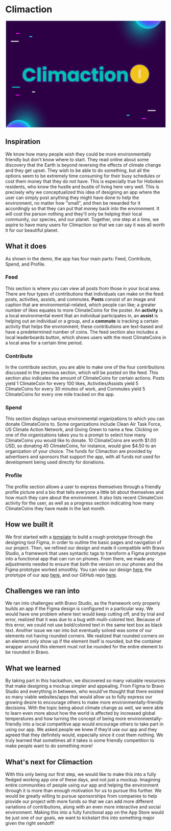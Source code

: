 # Climaction
<p align="center">
  <img src="Climaction_Banner.png" width="500"/>
</p>

## Inspiration
We know how many people wish they could be more environmentally friendly but don't know where to start. They read online about some discovery that the Earth is beyond reversing the effects of climate change and they get upset. They wish to be able to do something, but all the options seem to be extremely time consuming for their busy schedules or cost them money that they do not have. This is especially true for Hoboken residents, who know the hustle and bustle of living here very well. This is precisely why we conceptualized this idea of designing an app where the user can simply post anything they might have done to help the environment, no matter how "small", and then be rewarded for it accordingly so that they can put that money back into the environment. It will cost the person nothing and they'll only be helping their local community, our species, and our planet. Together, one step at a time, we aspire to have many users for Climaction so that we can say it was all worth it for our beautiful planet.

## What it does
As shown in the demo, the app has four main parts: Feed, Contribute, Spend, and Profile. 
### Feed
This section is where you can view all posts from those in your local area. There are four types of contributions that individuals can make on the feed: posts, activities, assists, and commutes. **Posts** consist of an image and caption that are environmental-related, which people can like; a greater number of likes equates to more ClimateCoins for the poster. An **activity** is a local environmental event that an individual participates in, an **assist** is helping out an individual or a group, and a **commute** is tracking a certain activity that helps the environment; these contributions are text-based and have a predetermined number of coins. The feed section also includes a local leaderboards button, which shows users with the most ClimateCoins in a local area for a certain time period. 
### Contribute
In the contribute section, you are able to make one of the four contributions discussed in the previous section, which will be posted on the feed. This section also indicates the amount of ClimateCoins for certain actions. Posts yield 1 ClimateCoin for every 100 likes, Activities/Assists yield 5 ClimateCoins for every 30 minutes of work, and Commutes yield 5 ClimateCoins for every one mile tracked on the app. 
### Spend
This section displays various environmental organizations to which you can donate ClimateCoins to. Some organizations include Clean Air Task Force, US Climate Action Network, and Giving Green to name a few. Clicking on one of the organizations takes you to a prompt to select how many ClimateCoins you would like to donate. 10 ClimateCoins are worth $1.00 USD, so donating 45 ClimateCoins, for instance, would give $4.50 to an organization of your choice. The funds for Climaction are provided by advertisers and sponsors that support the app, with all funds not used for development being used directly for donations. 
### Profile
The profile section allows a user to express themselves through a friendly profile picture and a bio that tells everyone a little bit about themselves and how much they care about the environment. It also lists recent ClimateCoin activity for the user, as well as a progress section indicating how many ClimateCoins they have made in the last month. 


## How we built it
We first started with a [template](https://www.figma.com/community/file/1078555285473922881) to build a rough prototype through the designing tool Figma, in order to outline the basic pages and navigation of our project. Then, we refined our design and made it compatible with Bravo Studio, a framework that uses syntactic tags to transform a Figma prototype into a functional app that can run on phones. From there, we made any adjustments needed to ensure that both the version on our phones and the Figma prototype worked smoothly. You can view our design [here](https://www.figma.com/file/1jB4MqSGjIiWbjpjGbB3mI/Climaction-Demo-(Hoboken-Climate-Hackathon)?node-id=0%3A1), the prototype of our app [here](https://www.figma.com/proto/1jB4MqSGjIiWbjpjGbB3mI/Climaction-Demo-(Hoboken-Climate-Hackathon)?node-id=3%3A198&scaling=scale-down&page-id=0%3A1&starting-point-node-id=19%3A563), and our GitHub repo [here](https://github.com/jesalgandhi/hoboken-climate-hackathon-2022).

## Challenges we ran into
We ran into challenges with Bravo Studio, as the framework only properly builds an app if the Figma design is configured in a particular way. We would have one problem where text would keep cutting off, and by trial and error, realized that it was due to a bug with multi-colored text. Because of this error, we could not use bold/colored text in the same text box as black text. Another issue we ran into but eventually solved was some of our elements not having rounded corners. We realized that rounded corners on an element only show up if the element itself is rounded, but the container wrapper around this element must not be rounded for the entire element to be rounded in Bravo.  


## What we learned
By taking part in this hackathon, we discovered so many valuable resources that make designing a mockup simpler and appealing. From Figma to Bravo Studio and everything in between, who would’ve thought that there existed so many viable websites/apps that would allow us to fully express our growing desire to encourage others to make more environmentally-friendly decisions. With the topic being about climate change as well, we were able to learn even more about how the world is affected by increased global temperatures and how turning the concept of being more environmentally-friendly into a local competitive app would encourage others to take part in using our app. We asked people we knew if they’d use our app and they agreed that they definitely would, especially since it cost them nothing. We truly learned that sometimes all it takes is some friendly competition to make people want to do something more!

## What's next for Climaction
With this only being our first step, we would like to make this into a fully fledged working app one of these days, and not just a mockup. Imagining entire communities of people using our app and helping the environment through it is more than enough motivation for us to pursue this further. We would be greatly willing to pursue sponsorships from companies to help provide our project with more funds so that we can add more different variations of contributions, along with an even more interactive and social environment. Making this into a fully functional app on the App Store would be just one of our goals, we want to kickstart this into something major given the right sendoff!
